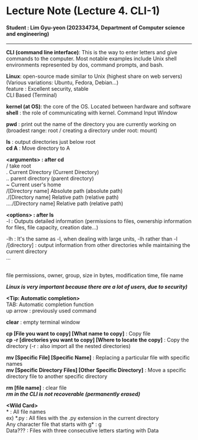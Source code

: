 # Lecture Note (Lecture 4. CLI-1)   
 
#### Student  \: Lim Gyu-yeon (202334734, Department of Computer science and engineering) 
   
------ 
   
**CLI (command line interface)**: This is the way to enter letters and give commands to the computer. Most notable examples include Unix shell environments represented by dos, command prompts, and bash.
   
**Linux**: open-source made similar to Unix (highest share on web servers)   
(Various variations: Ubuntu, Fedora, Debian...)    
feature : Excellent security, stable    
CLI Based (Terminal)    
    
**kernel (at OS)**: the core of the OS. Located between hardware and software    
**shell** : the role of communicating with kernel. Command Input Window    
    
**pwd** : print out the name of the directory you are currently working on     
(broadest range: root / creating a directory under root: mount)    
    
**ls** : output directories just below root    
**cd A** : Move directory to A    
    
**\<arguments\> : after cd**    
/ take root    
. Current Directory (Current Directory)     
.. parent directory (parent directory)    
~ Current user's home    
/[Directory name] Absolute path (absolute path)    
./[Directory name] Relative path (relative path)    
..../[Directory name] Relative path (relative path)    
    
**\<options\> : after ls**    
-l : Outputs detailed information (permissions to files, ownership information for files, file capacity, creation date...) 
   
-lh : It's the same as -l, when dealing with large units, -lh rather than -l    
/[directory] : output information from other directories while maintaining the current directory    
...    
    
**<Long format>**    
file permissions, owner, group, size in bytes, modification time, file name    
    
***Linux is very important because there are a lot of users, due to security)***    
    
**\<Tip: Automatic completion\>**    
TAB: Automatic completion function    
up arrow : previously used command    
    
**clear** :  empty terminal window    
    
**cp [File you want to copy] [What name to copy]** : Copy file     
**cp -r [directories you want to copy] [Where to locate the copy]** : Copy the directory (-r : also import all the nested directories)    
    
**mv [Specific File] [Specific Name]** : Replacing a particular file with specific names     
**mv [Specific Directory Files] [Other Specific Directory]** : Move a specific directory file to another specific directory    
    
**rm [file name]** : clear file    
***rm in the CLI is not recoverable (permanently erased)***    
    
**\<Wild Card\>**    
 \* : All file names    
ex) \*.py : All files with the .py extension in the current directory    
Any character file that starts with g* : g    
Data??? : Files with three consecutive letters starting with Data    
